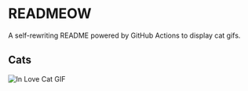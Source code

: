 # READMEOW

A self-rewriting README powered by GitHub Actions to display cat gifs.

## Cats

![In Love Cat GIF](https://media4.giphy.com/media/MDJ9IbxxvDUQM/200.gif?cid=9acd02dal8jaegl7fjnw8sqj23z6rqdmlz2l1povv9mko47x&ep=v1_gifs_search&rid=200.gif&ct=g)
